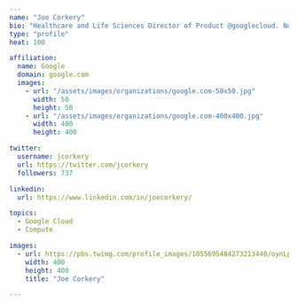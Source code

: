 ```yaml
---
name: "Joe Corkery"
bio: "Healthcare and Life Sciences Director of Product @googlecloud. Non-practicing MD. Avid runner and traveler."
type: "profile"
heat: 100

affiliation:
  name: Google
  domain: google.com
  images:
    - url: "/assets/images/organizations/google.com-50x50.jpg"
      width: 50
      height: 50
    - url: "/assets/images/organizations/google.com-400x400.jpg"
      width: 400
      height: 400

twitter:
  username: jcorkery
  url: https://twitter.com/jcorkery
  followers: 737

linkedin:
  url: https://www.linkedin.com/in/joecorkery/

topics:
  - Google Cloud
  - Compute

images:
  - url: https://pbs.twimg.com/profile_images/1055695484273213440/oynLp4eE_400x400.jpg
    width: 400
    height: 400
    title: "Joe Corkery"

---
```


